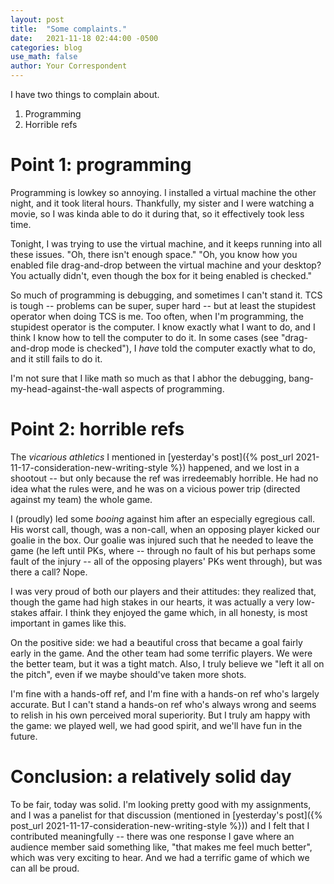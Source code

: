```yaml
---
layout: post
title:  "Some complaints."
date:   2021-11-18 02:44:00 -0500
categories: blog
use_math: false
author: Your Correspondent
---
```


I have two things to complain about.

1. Programming
1. Horrible refs

# Point 1: programming

Programming is lowkey so annoying. I installed a virtual machine the other night, and it took literal hours. Thankfully, my sister and I were watching a movie, so I was kinda able to do it during that, so it effectively took less time.

Tonight, I was trying to use the virtual machine, and it keeps running into all these issues. "Oh, there isn't enough space." "Oh, you know how you enabled file drag-and-drop between the virtual machine and your desktop? You actually didn't, even though the box for it being enabled is checked."

So much of programming is debugging, and sometimes I can't stand it. TCS is tough -- problems can be super, super hard -- but at least the stupidest operator when doing TCS is me. Too often, when I'm programming, the stupidest operator is the computer. I know exactly what I want to do, and I think I know how to tell the computer to do it. In some cases (see "drag-and-drop mode is checked"), I *have* told the computer exactly what to do, and it still fails to do it.

I'm not sure that I like math so much as that I abhor the debugging, bang-my-head-against-the-wall aspects of programming.

# Point 2: horrible refs

The *vicarious athletics* I mentioned in [yesterday's post]({% post_url 2021-11-17-consideration-new-writing-style %}) happened, and we lost in a shootout -- but only because the ref was irredeemably horrible. He had no idea what the rules were, and he was on a vicious power trip (directed against my team) the whole game.

I (proudly) led some *booing* against him after an especially egregious call. His worst call, though, was a non-call, when an opposing player kicked our goalie in the box. Our goalie was injured such that he needed to leave the game (he left until PKs, where -- through no fault of his but perhaps some fault of the injury -- all of the opposing players' PKs went through), but was there a call? Nope.

I was very proud of both our players and their attitudes: they realized that, though the game had high stakes in our hearts, it was actually a very low-stakes affair. I think they enjoyed the game which, in all honesty, is most important in games like this.

On the positive side: we had a beautiful cross that became a goal fairly early in the game. And the other team had some terrific players. We were the better team, but it was a tight match. Also, I truly believe we "left it all on the pitch", even if we maybe should've taken more shots.

I'm fine with a hands-off ref, and I'm fine with a hands-on ref who's largely accurate. But I can't stand a hands-on ref who's always wrong and seems to relish in his own perceived moral superiority. But I truly am happy with the game: we played well, we had good spirit, and we'll have fun in the future.

# Conclusion: a relatively solid day

To be fair, today was solid. I'm looking pretty good with my assignments, and I was a panelist for that discussion (mentioned in [yesterday's post]({% post_url 2021-11-17-consideration-new-writing-style %})) and I felt that I contributed meaningfully -- there was one response I gave where an audience member said something like, "that makes me feel much better", which was very exciting to hear. And we had a terrific game of which we can all be proud.



